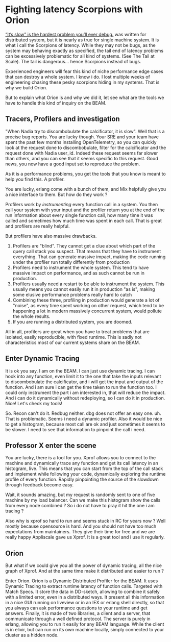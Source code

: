 # Fighting latency Scorpions with Orion

[“It’s slow” is the hardest problem you’ll ever debug.](https://www.somethingsimilar.com/2013/01/14/notes-on-distributed-systems-for-young-bloods/) was written for distributed system, but it is nearly as true for single machine system. It is what i call the Scorpions of latency. While they may not be bugs, as the system may behaving exactly as specified, the tail end of latency problems can be excessively problematic for all kind of systems. (See The Tail at Scale). The tail is dangerous... hence Scorpions instead of bugs.

Experienced engineers will fear this kind of niche performance edge cases that can destroy a whole system. I know i do. I lost multiple weeks of engineering chasing these pesky scorpions hiding in my systems. That is why we build Orion.

But to explain what Orion is and why we did it, let see what are the tools we have to handle this kind of inquiry on the BEAM.

## Tracers, Profilers and investigation

"When Nadia try to discombobulate the calcificator, it is slow". Well that is a precise bug reports. You are lucky though. Your SRE and your team have spent the past few months installing OpenTelemetry, so you can quickly look at the request done to discombobulate, filter for the calcificator and the request done with Nadia user_id. Indeed these request seems far slower than others, and you can see that it seems specific to this request. Good news, you now have a good input set to reproduce the problem.

As it is a performance problems, you get the tools that you know is meant to help you find this. A profiler.

You are lucky, erlang come with a bunch of them, and Mix helpfully give you a nice interface to them. But how do they work ?

Profilers work by _instrumenting_ every function call in a system. You then call your system with your input and the profiler return you at the end of the run information about every single function call, how many time it was called and sometimes how much time was spent in each call. That is great and profilers are really helpful.

But profilers have also massive drawbacks.

1. Profilers are "blind". They cannot get a clue about which part of the query
   call stack you suspect. That means that they have to instrument everything.
   That can generate massive impact, making the code running under the profiler
   run totally differently from production
2. Profilers need to instrument the whole system. This tend to have massive impact on performance, and as such cannot be run in production.
3. Profilers usually need a restart to be able to instrument the system. This usually means you cannot easily run it in production "as is", making some elusive performance problems really hard to catch
4. Combining these three, profiling in production would generate a lot of "noise", as every time spent working on other request, which tend to be happening a lot in modern massively concurrent system, would pollute the whole results.
5. If you are running a distributed system, you are doomed.

All in all, profilers are great when you have to treat problems that are isolated, easily reproducible, with fixed runtime. This is sadly not characteristics most of our current systems share on the BEAM.

## Enter Dynamic Tracing

It is ok you say. I am on the BEAM. I can just use dynamic tracing. I can hook into any function, even limit it to the one that take the inputs relevant to discombobulate the calcificator, and i will get the input and output of the function. And i am sure i can get the time taken to run the function too. I could only instrument the part i am interested in, that will reduce the impact. And i can do it dynamically without redeploying, so I can do it in production. Nice! Let's check my tools!

So. Recon can't do it. Redbug neither. dbg does not offer an easy one. uh. That is problematic. Seems i need a dynamic profiler. Also it would be nice to get a histogram, because most call are ok and just sometimes it seems to be slower. I need to see that information to pinpoint the call i need.

## Professor X enter the scene

You are lucky, there is a tool for you. Xprof allows you to connect to the machine and dynamically trace any function and get its call latency in an histogram, live. This means that you can start from the top of the call stack and implement while following your code, dynamically exploring the runtime profile of every function. Rapidly pinpointing the source of the slowdown through feedback become easy.

Wait, it sounds amazing, but my request is randomly sent to one of five machine by my load balancer. Can we make this histogram show the calls from every node combined ? So i do not have to pray it hit the one i am tracing ?

Also why is xprof so hard to run and seems stuck in RC for years now ? Well mostly because opensource is hard. And you should not have too much expectations from maintainers. They give their time for free and we are really happy Appliscale gave us Xprof. It is a great tool and i use it regularly.

## Orion

But what if we could give you all the power of dynamic tracing, all the nice graph of Xprof. And at the same time make it distributed and easier to run ?

Enter Orion. Orion is a Dynamic Distributed Profiler for the BEAM. It uses Dynamic Tracing to extract runtime latency of function calls. Targeted with Match Specs. It store the data in DD-sketch, allowing to combine it safely with a limited error, even in a distributed ways. It present all this information in a nice GUI running on liveview or in an IEX or erlang shell directly, so that you always can ask performance questions to your runtime and get answers. Finally, it is made of two libraries, a client and a server, that communicate through a well defined protocol. The server is purely in erlang, allowing you to run it easily for any BEAM language. While the client is in elixir, but can run on its own machine locally, simply connected to your cluster as a hidden node.

